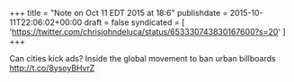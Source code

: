 +++
title = "Note on Oct 11 EDT 2015 at 18:6"
publishdate = 2015-10-11T22:06:02+00:00
draft = false
syndicated = [ 'https://twitter.com/chrisjohndeluca/status/653330743830167600?s=20' ]
+++

Can cities kick ads? Inside the global movement to ban urban billboards http://t.co/8ysoyBHvrZ
